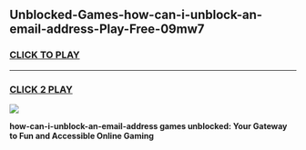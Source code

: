 
## Unblocked-Games-how-can-i-unblock-an-email-address-Play-Free-09mw7
<h3>
<a href="https://premium76.site?title=how-can-i-unblock-an-email-address&ref=18A1">CLICK TO PLAY</a></h3>
<hr>

<h3>
<a href="https://premium76.site?title=how-can-i-unblock-an-email-address&ref=18A1">CLICK 2 PLAY</a>
  
</h3>

<a href="https://premium76.site?title=how-can-i-unblock-an-email-address&ref=18A1"><img src="https://clearcache.store/games.png"></a>


**how-can-i-unblock-an-email-address games unblocked: Your Gateway to Fun and Accessible Online Gaming**
